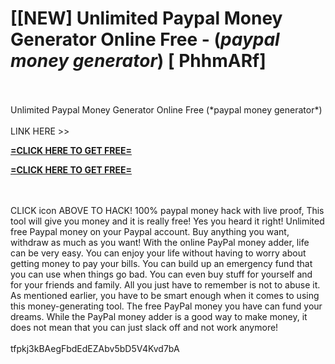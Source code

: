 # [[NEW] Unlimited Paypal Money Generator Online Free - (*paypal money generator*) [ PhhmARf]
<br>
<br>Unlimited Paypal Money Generator Online Free (*paypal money generator*)
<br>
<br>LINK HERE >> 

**[=CLICK HERE TO GET FREE=](https://www.google.com/url?q=https%3A%2F%2Fappbitly.com%2FLfnyn)**

**[=CLICK HERE TO GET FREE=](https://www.google.com/url?q=https%3A%2F%2Fappbitly.com%2FLfnyn)**



<br>
<br>CLICK  icon ABOVE TO HACK! 100% paypal money hack with live proof, This tool will give you money and it is really free! Yes you heard it right! Unlimited free Paypal money on your Paypal account.  Buy anything you want, withdraw as much as you want! With the online PayPal money adder, life can be very easy.  You can enjoy your life without having to worry about getting money to pay your bills.  You can build up an emergency fund that you can use when things go bad.  You can even buy stuff for yourself and for your friends and family.  All you just have to remember is not to abuse it.  As mentioned earlier, you have to be smart enough when it comes to using this money-generating tool.  The free PayPal money you have can fund your dreams.  While the PayPal money adder is a good way to make money, it does not mean that you can just slack off and not work anymore!
<br>
<br>tfpkj3kBAegFbdEdEZAbv5bD5V4Kvd7bA
<br>
